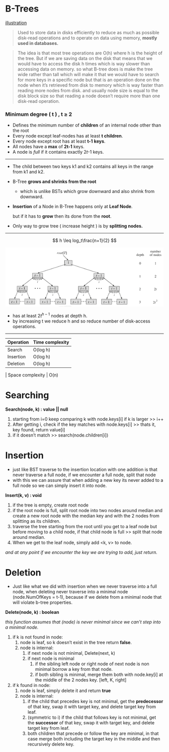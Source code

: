 # B-Trees

[illustration](https://www.baeldung.com/cs/b-tree-data-structure)

> Used to store data in disks efficiently to reduce as much as possible disk-read operations and to operate on data using memory, **mostly used in databases.**
> 

> The idea is that most tree operations are O(h) where h is the height of the tree. But if we are saving data on the disk that means that we would have to access the disk h times which is way slower than accessing data on memory. so what B-tree does is make the tree wide rather than tall which will make it that we would have to search for more keys in a specific node but that is an operation done on the node when it’s retrieved from disk to memory which is way faster than reading more nodes from disk. and usually node size is equal to the disk block size so that reading a node doesn’t require more than one disk-read operation.
> 

### Minimum degree ( t ) , t ≥ 2

- Defines the minimum number of **children** of an internal node other than the root
- Every node except leaf-nodes has at least **t children**.
- Every node except root has at least **t-1** **keys**.
- All nodes have a **max** of **2t-1** keys.
- A node is *full* if it contains exactly 2*t*-1 keys.

---

- The child between two keys k1 and k2 contains all keys in the range from k1 and k2.
- B-Tree **grows and shrinks from the root**
    - which is unlike BSTs which grow downward and also shrink from downward.
- **Insertion** of a Node in B-Tree happens only at **Leaf Node**.
    
    but if it has to **grow** then its done from the **root**.
    
- Only way to grow tree ( increase height ) is by **splitting nodes.**

---

$$
h \leq log_t\frac{n+1}{2}
$$

![Untitled](img/Untitled.png)

- has at least ${2t}^{h-1}$ nodes at depth h.
- by increasing t we reduce h and so reduce number of disk-access operations.

---

| Operation | Time complexity |
| --- | --- |
| Search | O(log h) |
| Insertion | O(log h) |
| Deletion | O(log h) |

| Space complexity | O(n)

# Searching

**Search(node, k) : value || null**

1. starting from i=0 keep comparing k with node.keys[i] if k is larger >> i++
2. After getting i, check if the key matches with node.keys[i] >> thats it, key found, return value[i]
3. if it doesn’t match >> search(node.children[i])

# Insertion

- just like BST traverse to the insertion location with one addition is that never traverse a full node,  if we encounter a full node, split that node
- with this we can assure that when adding a new key its never added to a full node so we can simply insert it into node.

**Insert(k, v) : void**

1. if the tree is empty, create root node
2. if the root node is full, split root node into two nodes around median and create a new root node with the median key and with the 2 nodes from splitting as its children.
3. traverse the tree starting from the root until you get to a leaf node but before moving to a child node, if that child node is full >> split that node around median.
4. When we get to the leaf node, simply add <k, v> to node.

*and at any point if we encounter the key we are trying to add, just return.*

# Deletion

- Just like what we did with insertion  when we never traverse into a full node, when deleting never traverse into a minimal node (node.NumOfKeys = t-1), because if we delete from a minimal node that will violate b-tree properties.

**Delete(node, k) : boolean**

*this function assumes that (node) is never minimal since we can’t step into a minimal node.*

1. if k is not found in node:
    1. node is leaf, so k doesn’t exist in the tree return **false**.
    2. node is internal:
        1. if next node is not minimal, Delete(next, k)
        2. if next node is minimal
            1. if the sibling left node or right node of next node is non minimal borrow a key from that node. 
            2. if both sibling is minimal, merge them both with node.key[i] at the middle of the 2 nodes key.    [left, K, right]
2. if k found in node:
    1. node is leaf, simply delete it and return **true**
    2. node is internal:
        1. if the child that precedes key is not minimal, get the **predecessor** of that key, swap it with target key, and delete target key from leaf.
        2. (symmetric to i) if the child that follows key is not minimal, get the **successor** of that key, swap it with target key, and delete target key from leaf.
        3. both children that precede or follow the key are minimal, in that case merge both including the target key in the middle and then recursively delete                    key.
